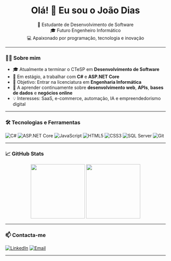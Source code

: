 <h1 align="center">Olá! 👋 Eu sou o João Dias</h1>
<p align="center">
  🚀 Estudante de Desenvolvimento de Software <br>
  🎓 Futuro Engenheiro Informático <br>
  💻 Apaixonado por programação, tecnologia e inovação
</p>

---

### 👨‍💻 Sobre mim

- 🎓 Atualmente a terminar o CTeSP em **Desenvolvimento de Software**
- 💼 Em estágio, a trabalhar com **C#** e **ASP.NET Core**
- 🎯 Objetivo: Entrar na licenciatura em **Engenharia Informática**
- 🌱 A aprender continuamente sobre **desenvolvimento web**, **APIs**, **bases de dados** e **negócios online**
- 💡 Interesses: SaaS, e-commerce, automação, IA e empreendedorismo digital

---

### 🛠️ Tecnologias e Ferramentas

![C#](https://img.shields.io/badge/C%23-239120?style=for-the-badge&logo=c-sharp&logoColor=white)
![ASP.NET Core](https://img.shields.io/badge/ASP.NET_Core-512BD4?style=for-the-badge&logo=dotnet&logoColor=white)
![JavaScript](https://img.shields.io/badge/JavaScript-F7DF1E?style=for-the-badge&logo=javascript&logoColor=black)
![HTML5](https://img.shields.io/badge/HTML5-E34F26?style=for-the-badge&logo=html5&logoColor=white)
![CSS3](https://img.shields.io/badge/CSS3-1572B6?style=for-the-badge&logo=css3&logoColor=white)
![SQL Server](https://img.shields.io/badge/SQL_Server-CC2927?style=for-the-badge&logo=microsoftsqlserver&logoColor=white)
![Git](https://img.shields.io/badge/Git-F05032?style=for-the-badge&logo=git&logoColor=white)

---

### 📈 GitHub Stats

<p align="center">
  <img height="170" src="https://github-readme-stats.vercel.app/api?username=Cjjd17&show_icons=true&theme=radical" />
  <img height="170" src="https://github-readme-stats.vercel.app/api/top-langs/?username=Cjjd17&layout=compact&theme=radical"/>
</p>

---

### 📫 Contacta-me

[![LinkedIn](https://img.shields.io/badge/-LinkedIn-0A66C2?style=for-the-badge&logo=linkedin&logoColor=white)](https://www.linkedin.com/in/jo%C3%A3o-dias-502490348/)
[![Email](https://img.shields.io/badge/-Email-EA4335?style=for-the-badge&logo=gmail&logoColor=white)](mailto:diasjoao1592005@gmail.com)

---



